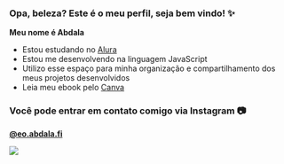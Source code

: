 ### Opa, beleza? Este é o meu perfil, seja bem vindo! ✨

**Meu nome é Abdala**

- Estou estudando no [Alura](https://www.alura.com.br)
- Estou me desenvolvendo na linguagem JavaScript
- Utilizo esse espaço para minha organização e compartilhamento dos meus projetos desenvolvidos
- Leia meu ebook pelo [Canva](https://www.canva.com/design/DAF_JBKlCaI/IjCp9zL8HNFMpko-DFGI3Q/edit?utm_content=DAF_JBKlCaI&utm_campaign=designshare&utm_medium=link2&utm_source=sharebutton)

### Você pode entrar em contato comigo via Instagram 📷

**[@eo.abdala.fi](https://www.instagram.com/eo.abdala.fi/)**

![](https://media1.tenor.com/m/LivQlT-8ZEoAAAAC/shuumatsu-no-valkyrie-nikola-tesla.gif)
